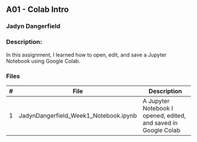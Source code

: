 ## A01 - Colab Intro
### Jadyn Dangerfield
### Description:
In this assignment, I learned how to open, edit, and save a Jupyter Notebook using Google Colab.

### Files

|   #   | File             | Description                                        |
| :---: | ---------------- | -------------------------------------------------- |
|   1   | JadynDangerfield_Week1_Notebook.ipynb         | A Jupyter Notebook I opened, edited, and saved in Google Colab      |

